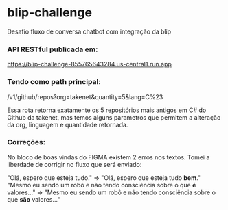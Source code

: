 # blip-challenge
Desafio fluxo de conversa chatbot com integração da blip

### API RESTful publicada em:
https://blip-challenge-855765643284.us-central1.run.app

### Tendo como path principal:
/v1/github/repos?org=takenet&quantity=5&lang=C%23

Essa rota retorna exatamente os 5 repositórios mais antigos em C# do Github da takenet, mas temos alguns parametros que permitem a alteração da org, linguagem e quantidade retornada.

### Correções:
No bloco de boas vindas do FIGMA existem 2 erros nos textos.
Tomei a liberdade de corrigir no fluxo que será enviado:

"Olá, espero que esteja tudo." => "Olá, espero que esteja tudo **bem**."
</br>
"Mesmo eu sendo um robô e não tendo consciência sobre o que **é** valores..." => "Mesmo eu sendo um robô e não tendo consciência sobre o que **são** valores..."